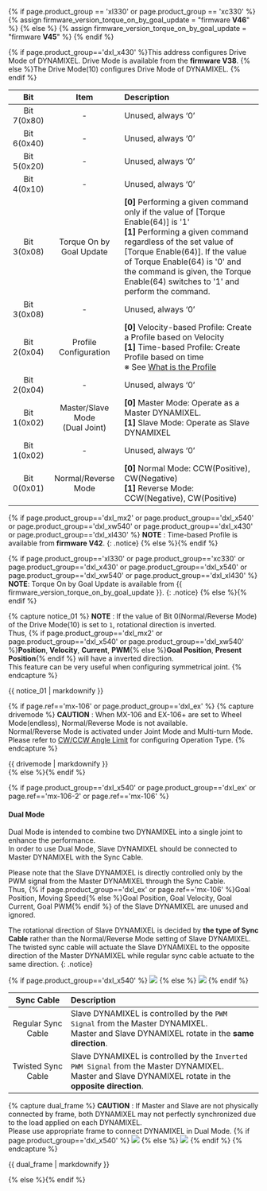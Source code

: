 {% if page.product_group == 'xl330' or page.product_group == 'xc330' %}
{% assign firmware_version_torque_on_by_goal_update = "firmware **V46**" %}
{% else %}
{% assign firmware_version_torque_on_by_goal_update = "firmware **V45**" %}
{% endif %}

{% if page.product_group=='dxl_x430' %}This address configures Drive Mode of DYNAMIXEL. Drive Mode is available from the **firmware V38**.
{% else %}The Drive Mode(10) configures Drive Mode of DYNAMIXEL.
{% endif %}

|     Bit     |                Item                 | Description                                                                                                                                                                                                                                                                                                                                                                                                                                                                                                                                                                                                     |
|:-----------:|:-----------------------------------:|:----------------------------------------------------------------------------------------------------------------------------------------------------------------------------------------------------------------------------------------------------------------------------------------------------------------------------------------------------------------------------------------------------------------------------------------------------------------------------------------------------------------------------------------------------------------------------------------------------------------|
| Bit 7(0x80) |                  -                  | Unused, always ‘0’                                                                                                                                                                                                                                                                                                                                                                                                                                                                                                                                                                                              |
| Bit 6(0x40) |                  -                  | Unused, always ‘0’                                                                                                                                                                                                                                                                                                                                                                                                                                                                                                                                                                                              |
| Bit 5(0x20) |                  -                  | Unused, always ‘0’                                                                                                                                                                                                                                                                                                                                                                                                                                                                                                                                                                                              |
| Bit 4(0x10) |                  -                  | Unused, always ‘0’                                                                                                                                                                                                                                                                                                                               |{% if page.product_group=='xl330' or page.product_group=='xc330' or page.product_group=='dxl_x430' or page.product_group=='dxl_x540' or page.product_group=='dxl_xw540' or page.product_group=='dxl_xl430' %}                                                 |
| Bit 3(0x08) |      Torque On by Goal Update       | **[0]** Performing a given command only if the value of [Torque Enable(64)] is '1' <br> **[1]** Performing a given command regardless of the set value of [Torque Enable(64)]. If the value of Torque Enable(64) is '0' and the command is given, the Torque Enable(64) switches to '1' and perform the command.                                                                                                                                                                                           |{% else %}                                                                                          |
| Bit 3(0x08) |                  -                  | Unused, always ‘0’                                                                                                                                                                                                                                                                                                                               |   |{% endif %}{% if page.product_group=='xl330' or page.product_group=='xc330' or page.product_group=='dxl_x430' or page.product_group=='dxl_x540' or page.product_group=='dxl_xw540' or page.product_group=='dxl_xl430' or page.product_group=='dxl_mx2' %} |
| Bit 2(0x04) |        Profile Configuration        | **[0]** Velocity-based Profile:  Create a Profile based on Velocity<br />**[1]** Time-based Profile: Create Profile based on time <br />※ See [What is the Profile](#what-is-the-profile) |{% else %}                                                                                                                                                                                                                                                                                                                                                                                                           |
| Bit 2(0x04) |                  -                  | Unused, always ‘0’                                                                                                                                                                                          |{% endif %}{% if page.product_group=='dxl_x540' or page.product_group=='dxl_ex' or page.ref=='mx-106-2' or page.ref=='mx-106' %}                                                                                                                                                                                                                                                                   |
| Bit 1(0x02) | Master/Slave Mode<br />(Dual Joint) | **[0]** Master Mode: Operate as a Master DYNAMIXEL.<br />**[1]** Slave Mode: Operate as Slave DYNAMIXEL                                                                                                          |{% else %}                                                                                                                                                                                                                                                                                                                                                                                    |
| Bit 1(0x02) |                  -                  | Unused, always ‘0’                                                                                                                                                                                           |{% endif %}                                                                                                                                                                                                                                                                                                                                                                                       |
| Bit 0(0x01) |         Normal/Reverse Mode         | **[0]** Normal Mode: CCW(Positive), CW(Negative)<br />**[1]** Reverse Mode: CCW(Negative), CW(Positive)                                                                                                                                                                                                                                                                                                                                                                                                                                                                                                         |

{% if page.product_group=='dxl_mx2' or page.product_group=='dxl_x540' or page.product_group=='dxl_xw540' or page.product_group=='dxl_x430' or page.product_group=='dxl_xl430' %}
**NOTE** : Time-based Profile is available from **firmware V42**.
{: .notice}
{% else %}{% endif %}

{% if page.product_group=='xl330' or page.product_group=='xc330' or page.product_group=='dxl_x430' or page.product_group=='dxl_x540' or page.product_group=='dxl_xw540' or page.product_group=='dxl_xl430' %}
**NOTE**: Torque On by Goal Update is available from {{ firmware_version_torque_on_by_goal_update }}.
{: .notice}
{% else %}{% endif %}

{% capture notice_01 %}
**NOTE** : If the value of Bit 0(Normal/Reverse Mode) of the Drive Mode(10) is set to `1`, rotational direction is inverted.  
Thus, {% if page.product_group=='dxl_mx2' or page.product_group=='dxl_x540'  or page.product_group=='dxl_xw540' %}**Position**, **Velocity**, **Current**, **PWM**{% else %}**Goal Position**, **Present Position**{% endif %} will have a inverted direction.  
This feature can be very useful when configuring symmetrical joint.
{% endcapture %}
<div class="notice">{{ notice_01 | markdownify }}</div>

{% if page.ref=='mx-106' or page.product_group=='dxl_ex' %}
{% capture drivemode %}
**CAUTION** : When MX-106 and EX-106+ are set to Wheel Mode(endless), Normal/Reverse Mode is not available.  
Normal/Reverse Mode is activated under Joint Mode and Multi-turn Mode.  
Please refer to [CW/CCW Angle Limit](#cwccw-angle-limit6-8) for configuring Operation Type.
{% endcapture %}
<div class="notice--warning">{{ drivemode | markdownify }}</div>
{% else %}{% endif %}

{% if page.product_group=='dxl_x540' or page.product_group=='dxl_ex' or page.ref=='mx-106-2' or page.ref=='mx-106' %}
#### Dual Mode
Dual Mode is intended to combine two DYNAMIXEL into a single joint to enhance the performance.  
In order to use Dual Mode, Slave DYNAMIXEL should be connected to Master DYNAMIXEL with the Sync Cable.  

Please note that the Slave DYNAMIXEL is directly controlled only by the PWM signal from the Master DYNAMIXEL through the Sync Cable.  
Thus, {% if page.product_group=='dxl_ex' or page.ref=='mx-106' %}Goal Position, Moving Speed{% else %}Goal Position, Goal Velocity, Goal Current, Goal PWM{% endif %} of the Slave DYNAMIXEL are unused and ignored.

The rotational direction of Slave DYNAMIXEL is decided by **the type of Sync Cable** rather than the Normal/Reverse Mode setting of Slave DYNAMIXEL.  
The twisted sync cable will actuate the Slave DYNAMIXEL to the opposite direction of the Master DYNAMIXEL while regular sync cable actuate to the same direction.
{: .notice}

{% if page.product_group=='dxl_x540' %}
![](/assets/images/dxl/x/x-series_dual_joint.png)
{% else %}
![](/assets/images/dxl/ex/ex-106_dual.png)
{% endif %}

|     Sync Cable     | Description                                                                                                                                               |
|:------------------:|:----------------------------------------------------------------------------------------------------------------------------------------------------------|
| Regular Sync Cable | Slave DYNAMIXEL is controlled by the `PWM Signal` from the Master DYNAMIXEL.<br>Master and Slave DYNAMIXEL rotate in the **same direction**.              |
| Twisted Sync Cable | Slave DYNAMIXEL is controlled by the `Inverted PWM Signal` from the Master DYNAMIXEL.<br>Master and Slave DYNAMIXEL rotate in the **opposite direction**. |

{% capture dual_frame %}
**CAUTION** : If Master and Slave are not physically connected by frame, both DYNAMIXEL may not perfectly synchronized due to the load applied on each DYNAMIXEL.  
Please use appropriate frame to connect DYNAMIXEL in Dual Mode.
{% if page.product_group=='dxl_x540' %}
![](/assets/images/dxl/x/x-series_dual_joint_frame.png)
{% else %}
![](/assets/images/dxl/ex/ex-106+_fr08-h110_fr08-d101.png)
{% endif %}
{% endcapture %}
<div class="notice--warning">{{ dual_frame | markdownify }}</div>

{% else %}{% endif %}
